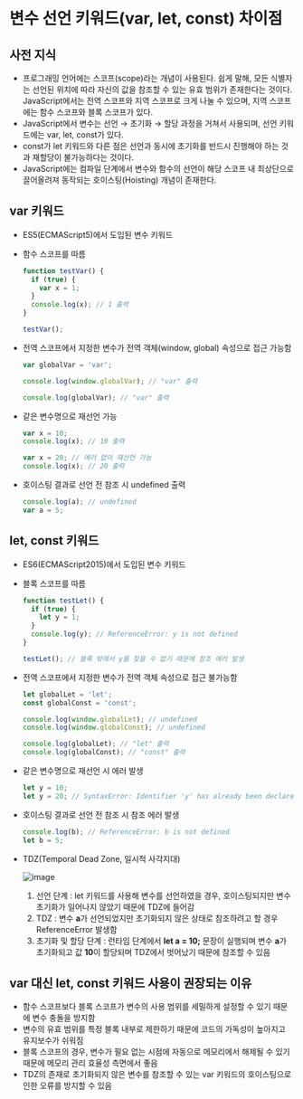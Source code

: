 # 변수 선언 키워드(var, let, const) 차이점

## 사전 지식

- 프로그래밍 언어에는 스코프(scope)라는 개념이 사용된다. 쉽게 말해, 모든 식별자는 선언된 위치에 따라 자신의 값을 참조할 수 있는 유효 범위가 존재한다는 것이다. JavaScript에서는 전역 스코프와 지역 스코프로 크게 나눌 수 있으며, 지역 스코프에는 함수 스코프와 블록 스코프가 있다.
- JavaScript에서 변수는 선언 → 초기화 → 할당 과정을 거쳐서 사용되며, 선언 키워드에는 var, let, const가 있다.
- const가 let 키워드와 다른 점은 선언과 동시에 초기화를 반드시 진행해야 하는 것과 재할당이 불가능하다는 것이다.
- JavaScript에는 컴파일 단계에서 변수와 함수의 선언이 해당 스코프 내 최상단으로 끌어올려져 동작되는 호이스팅(Hoisting) 개념이 존재한다.

## var 키워드

- ES5(ECMAScript5)에서 도입된 변수 키워드

- 함수 스코프를 따름

  ```jsx
  function testVar() {
    if (true) {
      var x = 1;
    }
    console.log(x); // 1 출력
  }

  testVar();
  ```

- 전역 스코프에서 지정한 변수가 전역 객체(window, global) 속성으로 접근 가능함

  ```jsx
  var globalVar = 'var';

  console.log(window.globalVar); // "var" 출력

  console.log(globalVar); // "var" 출력
  ```

- 같은 변수명으로 재선언 가능

  ```jsx
  var x = 10;
  console.log(x); // 10 출력

  var x = 20; // 에러 없이 재선언 가능
  console.log(x); // 20 출력
  ```

- 호이스팅 결과로 선언 전 참조 시 undefined 출력

  ```jsx
  console.log(a); // undefined
  var a = 5;
  ```

## let, const 키워드

- ES6(ECMAScript2015)에서 도입된 변수 키워드

- 블록 스코프를 따름

  ```jsx
  function testLet() {
    if (true) {
      let y = 1;
    }
    console.log(y); // ReferenceError: y is not defined
  }

  testLet(); // 블록 밖에서 y를 찾을 수 없기 때문에 참조 에러 발생
  ```

- 전역 스코프에서 지정한 변수가 전역 객체 속성으로 접근 불가능함

  ```jsx
  let globalLet = 'let';
  const globalConst = 'const';

  console.log(window.globalLet); // undefined
  console.log(window.globalConst); // undefined

  console.log(globalLet); // "let" 출력
  console.log(globalConst); // "const" 출력
  ```

- 같은 변수명으로 재선언 시 에러 발생

  ```jsx
  let y = 10;
  let y = 20; // SyntaxError: Identifier 'y' has already been declared
  ```

- 호이스팅 결과로 선언 전 참조 시 참조 에러 발생

  ```jsx
  console.log(b); // ReferenceError: b is not defined
  let b = 5;
  ```

- TDZ(Temporal Dead Zone, 일시적 사각지대)

  ![image](https://github.com/fastcampus-fe-group7/TIL/assets/106634493/a0378eec-4198-4c3b-9d94-d33d2d5a23b1)

  1. 선언 단계 : let 키워드를 사용해 변수를 선언하였을 경우, 호이스팅되지만 변수 초기화가 일어나지 않았기 때문에 TDZ에 들어감
  2. TDZ : 변수 **a**가 선언되었지만 초기화되지 않은 상태로 참조하려고 할 경우 ReferenceError 발생함
  3. 초기화 및 할당 단계 : 런타임 단계에서 **let a = 10;** 문장이 실행되며 변수 **a**가 초기화되고 값 **10**이 할당되며 TDZ에서 벗어났기 때문에 참조할 수 있음

## var 대신 let, const 키워드 사용이 권장되는 이유

- 함수 스코프보다 블록 스코프가 변수의 사용 범위를 세밀하게 설정할 수 있기 때문에 변수 충돌을 방지함
- 변수의 유효 범위를 특정 블록 내부로 제한하기 때문에 코드의 가독성이 높아지고 유지보수가 쉬워짐
- 블록 스코프의 경우, 변수가 필요 없는 시점에 자동으로 메모리에서 해제될 수 있기 때문에 메모리 관리 효율성 측면에서 좋음
- TDZ의 존재로 초기화되지 않은 변수를 참조할 수 있는 var 키워드의 호이스팅으로 인한 오류를 방지할 수 있음
